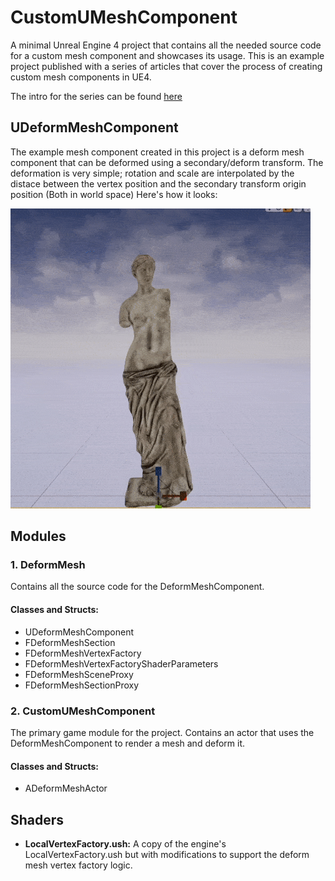# CustomUMeshComponent

A minimal Unreal Engine 4 project that contains all the needed source code for a custom mesh component and showcases its usage. This is an example project published with a series of articles that cover the process of creating custom mesh components in UE4. 

The intro for the series can be found [here](https://medium.com/realities-io/creating-a-custom-mesh-component-in-ue4-part-0-intro-2c762c5f0cd6)

## UDeformMeshComponent
The example mesh component created in this project is a deform mesh component that can be deformed using a secondary/deform transform. The deformation is very simple; rotation and scale are interpolated by the distace between the vertex position and the secondary transform origin position (Both in world space)
Here's how it looks:


![DeformMeshComponentDemo](ReadmeResources/DeformMeshComponentDemo.gif)


## Modules
### 1. DeformMesh 
Contains all the source code for the DeformMeshComponent.
#### Classes and Structs:
* UDeformMeshComponent
* FDeformMeshSection
* FDeformMeshVertexFactory
* FDeformMeshVertexFactoryShaderParameters
* FDeformMeshSceneProxy
* FDeformMeshSectionProxy

### 2. CustomUMeshComponent
The primary game module for the project. Contains an actor that uses the DeformMeshComponent to render a mesh and deform it.
#### Classes and Structs:
* ADeformMeshActor

## Shaders
 * **LocalVertexFactory.ush:** A copy of the engine's LocalVertexFactory.ush but with modifications to support the deform mesh vertex factory logic.
